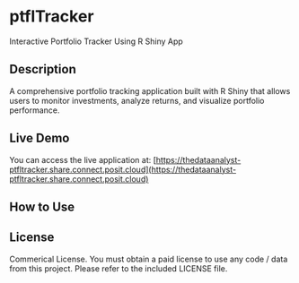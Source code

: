 # ptflTracker
 Interactive Portfolio Tracker Using R Shiny App

## Description
A comprehensive portfolio tracking application built with R Shiny that allows users to monitor investments, analyze returns, and visualize portfolio performance.

## Live Demo
You can access the live application at: [https://thedataanalyst-ptfltracker.share.connect.posit.cloud](https://thedataanalyst-ptfltracker.share.connect.posit.cloud)

## How to Use

## License
Commerical License. You must obtain a paid license to use any code / data from this project. Please refer to the included LICENSE file.